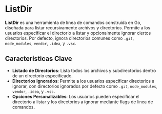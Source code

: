 # ListDir

**ListDir** es una herramienta de línea de comandos construida en Go, diseñada para listar recursivamente archivos y
directorios. Permite a los usuarios especificar el directorio a listar y opcionalmente ignorar ciertos directorios. Por
defecto, ignora directorios comunes como `.git`, `node_modules`, `vendor`, `.idea`, y `.vsc`.

## Características Clave

- **Listado de Directorios**: Lista todos los archivos y subdirectorios dentro de un directorio especificado.
- **Directorios Ignorados**: Permite a los usuarios especificar directorios a ignorar, con directorios ignorados por
  defecto como `.git`, `node_modules`, `vendor`, `.idea`, y `.vsc`.
- **Opciones Personalizables**: Los usuarios pueden especificar el directorio a listar y los directorios a ignorar
  mediante flags de línea de comandos.


